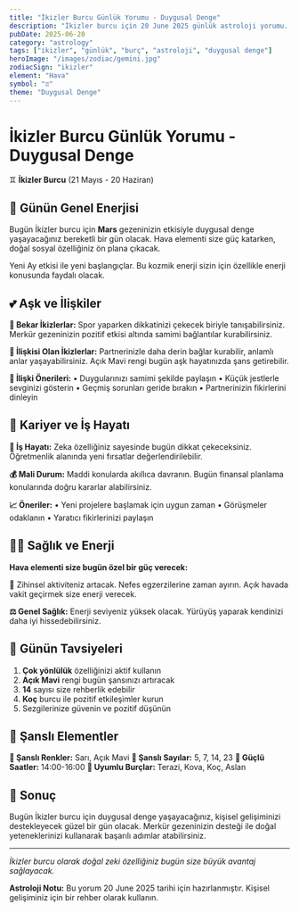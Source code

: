 ```yaml
---
title: "İkizler Burcu Günlük Yorumu - Duygusal Denge"
description: "İkizler burcu için 20 June 2025 günlük astroloji yorumu. Duygusal Denge teması ile rehberlik."
pubDate: 2025-06-20
category: "astrology"
tags: ["i̇kizler", "günlük", "burç", "astroloji", "duygusal denge"]
heroImage: "/images/zodiac/gemini.jpg"
zodiacSign: "ikizler"
element: "Hava"
symbol: "♊"
theme: "Duygusal Denge"
---
```


# İkizler Burcu Günlük Yorumu - Duygusal Denge

♊ **İkizler Burcu** (21 Mayıs - 20 Haziran)

## 🌟 Günün Genel Enerjisi

Bugün İkizler burcu için **Mars** gezeninizin etkisiyle duygusal denge yaşayacağınız bereketli bir gün olacak. Hava elementi size güç katarken, doğal sosyal özelliğiniz ön plana çıkacak.

Yeni Ay etkisi ile yeni başlangıçlar. Bu kozmik enerji sizin için özellikle enerji konusunda faydalı olacak.

## 💕 Aşk ve İlişkiler

**💖 Bekar İkizlerlar:** Spor yaparken dikkatinizi çekecek biriyle tanışabilirsiniz. Merkür gezeninizin pozitif etkisi altında samimi bağlantılar kurabilirsiniz.

**💑 İlişkisi Olan İkizlerlar:** Partnerinizle daha derin bağlar kurabilir, anlamlı anlar yaşayabilirsiniz. Açık Mavi rengi bugün aşk hayatınızda şans getirebilir.

**🌹 İlişki Önerileri:**
• Duygularınızı samimi şekilde paylaşın
• Küçük jestlerle sevginizi gösterin
• Geçmiş sorunları geride bırakın
• Partnerinizin fikirlerini dinleyin

## 💼 Kariyer ve İş Hayatı

**🚀 İş Hayatı:** Zeka özelliğiniz sayesinde bugün dikkat çekeceksiniz. Öğretmenlik alanında yeni fırsatlar değerlendirilebilir.

**💰 Mali Durum:** Maddi konularda akıllıca davranın. Bugün finansal planlama konularında doğru kararlar alabilirsiniz.

**📈 Öneriler:**
• Yeni projelere başlamak için uygun zaman
• Görüşmeler odaklanın
• Yaratıcı fikirlerinizi paylaşın

## 🏃‍♀️ Sağlık ve Enerji

**Hava elementi size bugün özel bir güç verecek:**

💨 Zihinsel aktiviteniz artacak. Nefes egzerzilerine zaman ayırın. Açık havada vakit geçirmek size enerji verecek.

**⚖️ Genel Sağlık:** Enerji seviyeniz yüksek olacak. Yürüyüş yaparak kendinizi daha iyi hissedebilirsiniz.

## 🎯 Günün Tavsiyeleri

1. **Çok yönlülük** özelliğinizi aktif kullanın
2. **Açık Mavi** rengi bugün şansınızı artıracak
3. **14** sayısı size rehberlik edebilir
4. **Koç** burcu ile pozitif etkileşimler kurun
5. Sezgilerinize güvenin ve pozitif düşünün

## 🔮 Şanslı Elementler

**🎨 Şanslı Renkler:** Sarı, Açık Mavi
**🔢 Şanslı Sayılar:** 5, 7, 14, 23
**🌟 Güçlü Saatler:** 14:00-16:00
**💫 Uyumlu Burçlar:** Terazi, Kova, Koç, Aslan

## 💫 Sonuç

Bugün İkizler burcu için duygusal denge yaşayacağınız, kişisel gelişiminizi destekleyecek güzel bir gün olacak. Merkür gezeninizin desteği ile doğal yeteneklerinizi kullanarak başarılı adımlar atabilirsiniz.

---

*İkizler burcu olarak doğal zeki özelliğiniz bugün size büyük avantaj sağlayacak.*

**Astroloji Notu:** Bu yorum 20 June 2025 tarihi için hazırlanmıştır. Kişisel gelişiminiz için bir rehber olarak kullanın.
